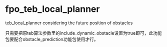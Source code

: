 # fpo_teb_local_planner

teb_local_planner considering the future position of obstacles

只需要把原teb算法参数里的include_dynamic_obstacle设置为true即可，此功能包要配合obstacle_prediction功能包使用才行。
